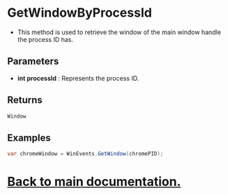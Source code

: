 # GetWindowByProcessId

* This method is used to retrieve the window of the main window handle the process ID has.

## Parameters

* **int processId** : Represents the process ID.

## Returns

```csharp
Window
```

## Examples

```csharp
var chromeWindow = WinEvents.GetWindow(chromePID);
```

# [Back to main documentation.](https://github.com/ALaurian/Flanium/blob/main/Documentation/LibraryDB.md)
